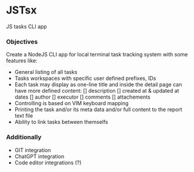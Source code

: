 # JSTsx
JS tasks CLI app

### Objectives
Create a NodeJS CLI app for local terminal task tracking system with some features like:
- General listing of all tasks
- Tasks workspaces with specific user defined prefixes, IDs
- Each task may display as one-line title and inside the detail page can have more defined content:
  [] description
  [] created at & updated at dates
  [] author
  [] executor
  [] comments
  [] attachements
- Controlling is based on VIM keyboard mapping
- Printing the task and/or its meta data and/or full content to the report text file
- Ability to link tasks between themselfs

### Additionally
- GIT integration
- ChatGPT integration
- Code editor integrations (?)
